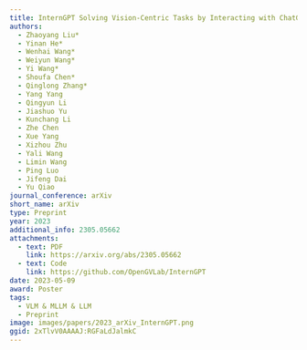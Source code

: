 ```yaml
---
title: InternGPT Solving Vision-Centric Tasks by Interacting with ChatGPT Beyond Language
authors:
  - Zhaoyang Liu*
  - Yinan He*
  - Wenhai Wang*
  - Weiyun Wang*
  - Yi Wang*
  - Shoufa Chen*
  - Qinglong Zhang*
  - Yang Yang
  - Qingyun Li
  - Jiashuo Yu
  - Kunchang Li
  - Zhe Chen
  - Xue Yang
  - Xizhou Zhu
  - Yali Wang
  - Limin Wang
  - Ping Luo
  - Jifeng Dai
  - Yu Qiao
journal_conference: arXiv
short_name: arXiv
type: Preprint
year: 2023
additional_info: 2305.05662
attachments:
  - text: PDF
    link: https://arxiv.org/abs/2305.05662
  - text: Code
    link: https://github.com/OpenGVLab/InternGPT
date: 2023-05-09
award: Poster
tags:
  - VLM & MLLM & LLM
  - Preprint
image: images/papers/2023_arXiv_InternGPT.png
ggid: 2xTlvV0AAAAJ:RGFaLdJalmkC
---
```

